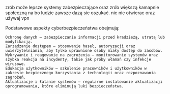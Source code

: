 zrób może lepsze systemy zabezpieczające oraz zrób większą kamapnie społeczną na bo ludzie zawsze dazą sie oszukać. nic nie otwierac oraz używaj vpn

Podstawowe aspekty cyberbezpieczeństwa obejmują:

    Ochronę danych – zabezpieczanie informacji przed kradzieżą, utratą lub modyfikacją.
    Zarządzanie dostępem – stosowanie haseł, autoryzacji oraz uwierzytelniania, aby tylko uprawnione osoby miały dostęp do zasobów.
    Wykrywanie i reagowanie na zagrożenia – monitorowanie systemów oraz szybka reakcja na incydenty, takie jak próby włamań czy infekcje wirusowe.
    Edukacja użytkowników – szkolenie pracowników i użytkowników w zakresie bezpiecznego korzystania z technologii oraz rozpoznawania zagrożeń.
    Aktualizacje i łatanie systemów – regularne instalowanie aktualizacji oprogramowania, które eliminują luki bezpieczeństwa.

